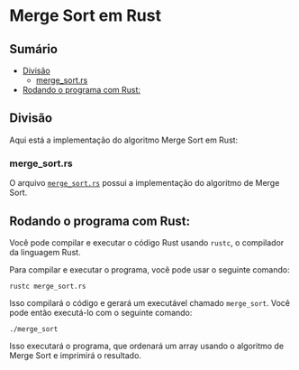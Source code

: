 # Merge Sort em Rust

## Sumário

- [Divisão](#divisão)
    - [merge_sort.rs](#merge_sortrs)
- [Rodando o programa com Rust:](#rodando-o-programa-com-rust)

## Divisão 

Aqui está a implementação do algoritmo Merge Sort em Rust:

### merge_sort.rs

O arquivo <a href="https://github.com/FabioHenriqueFarias/algorithms-And-Data-Dtructures/blob/main/Algorithms/Sorting/MergeSort/Rust/merge_sort.rs">`merge_sort.rs`</a>  possui a implementação do algoritmo de Merge Sort.


## Rodando o programa com Rust:

Você pode compilar e executar o código Rust usando `rustc`, o compilador da linguagem Rust. 

Para compilar e executar o programa, você pode usar o seguinte comando:

```
rustc merge_sort.rs
```

Isso compilará o código e gerará um executável chamado `merge_sort`. Você pode então executá-lo com o seguinte comando:

```
./merge_sort
```

Isso executará o programa, que ordenará um array usando o algoritmo de Merge Sort e imprimirá o resultado.